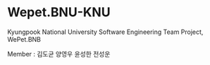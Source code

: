 # Wepet.BNU-KNU
Kyungpook National University Software Engineering Team Project, WePet.BNB

Member : 김도균 양영우 윤성한 전성운 
